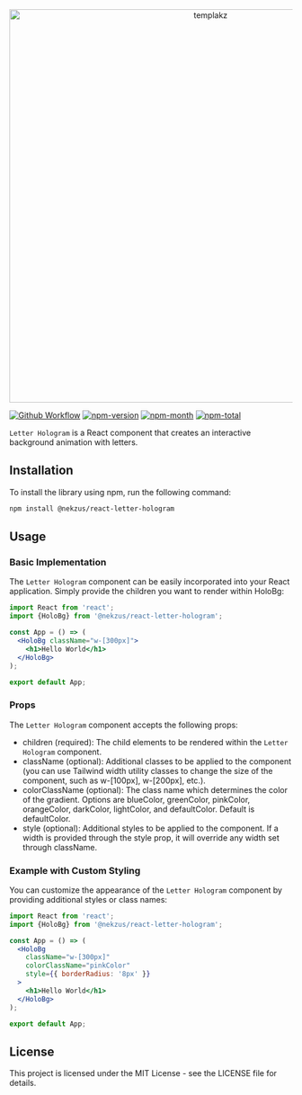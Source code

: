 <div align="center">
<img width="700" alt="templakz" src="https://res.cloudinary.com/dsvsl0b0b/image/upload/v1706374690/npm-package/pmknqveou1gvs5ldlntt.png">
</div>


[![Github Workflow](https://github.com/nekzus/letter-hologram/actions/workflows/publish.yml/badge.svg?event=push)](https://github.com/Nekzus/letter-hologram/actions/workflows/publish.yml)
[![npm-version](https://img.shields.io/npm/v/@nekzus/react-letter-hologram.svg)](https://www.npmjs.com/package/@nekzus/react-letter-hologram)
[![npm-month](https://img.shields.io/npm/dm/@nekzus/react-letter-hologram.svg)](https://www.npmjs.com/package/@nekzus/react-letter-hologram)
[![npm-total](https://img.shields.io/npm/dt/@nekzus/react-letter-hologram.svg?style=flat)](https://www.npmjs.com/package/@nekzus/react-letter-hologram)

`Letter Hologram` is a React component that creates an interactive background animation with letters.

## Installation

To install the library using npm, run the following command:

```bash
npm install @nekzus/react-letter-hologram
```

## Usage

### Basic Implementation

The `Letter Hologram` component can be easily incorporated into your React application. Simply provide the children you want to render within HoloBg:

```jsx
import React from 'react';
import {HoloBg} from '@nekzus/react-letter-hologram';

const App = () => (
  <HoloBg className="w-[300px]">
    <h1>Hello World</h1>
  </HoloBg>
);

export default App;
```

### Props

The `Letter Hologram` component accepts the following props:

- children (required): The child elements to be rendered within the `Letter Hologram` component.
- className (optional): Additional classes to be applied to the component (you can use Tailwind width utility classes to change the size of the component, such as w-[100px], w-[200px], etc.).
- colorClassName (optional): The class name which determines the color of the gradient. Options are blueColor, greenColor, pinkColor, orangeColor, darkColor, lightColor, and defaultColor. Default is defaultColor.
- style (optional): Additional styles to be applied to the component. If a width is provided through the style prop, it will override any width set through className.
  
### Example with Custom Styling

You can customize the appearance of the `Letter Hologram` component by providing additional styles or class names:

```jsx
import React from 'react';
import {HoloBg} from '@nekzus/react-letter-hologram';

const App = () => (
  <HoloBg 
    className="w-[300px]"
    colorClassName="pinkColor"
    style={{ borderRadius: '8px' }}
  >
    <h1>Hello World</h1>
  </HoloBg>
);

export default App;
```

## License

This project is licensed under the MIT License - see the LICENSE file for details.